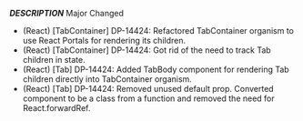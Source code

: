 ___DESCRIPTION___
Major
Changed
- (React) [TabContainer] DP-14424: Refactored TabContainer organism to use React Portals for rendering its children.
- (React) [TabContainer] DP-14424: Got rid of the need to track Tab children in state.
- (React) [Tab] DP-14424: Added TabBody component for rendering Tab children directly into TabContainer organism.
- (React) [Tab] DP-14424: Removed unused default prop. Converted component to be a class from a function and removed the need for React.forwardRef.

